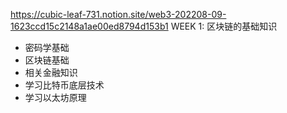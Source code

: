 https://cubic-leaf-731.notion.site/web3-202208-09-1623ccd15c2148a1ae00ed8794d153b1
WEEK 1: 区块链的基础知识

- 密码学基础
- 区块链基础
- 相关金融知识
- 学习比特币底层技术
- 学习以太坊原理
